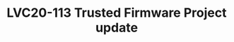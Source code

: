 ---
categories:
- lvc20
description: Trusted Firmware is growing fast!<br>New website, new projects recently
  joined, new Security vulnerability process, new maintainers,&nbsp;new Open CI on
  Arm & partner boards!<br>Come and listen to all the latest exciting developments
  for all the projects part of the Trusted Firmware family (TF-A, TF-M, Hafnium, mbedTLS,
  OP-TEE)!!!
image: /assets/images/featured-images/lvc20/LVC20-113.png
session_id: LVC20-113
session_room: '[Track 1] IoT/Edge/Embedded'
session_slot:
  end_time: 2020-09-22 14:25
  start_time: 2020-09-22 14:00
session_speakers:
- speaker_bio: Matteo is Director of Software Technology Management at Arm and serves
    as Chairman of the Board for Trusted Firmware . He drives Arm&#39;s community
    effort into various open source projects, focusing on security architectures,
    firmware &amp; kernel interfaces, platform security requirements and ecosystem
    enablement. In a previous life, he spent many years managing and working on embedded
    software developments for networking and automotive devices across various companies,
    where firmware meant BSPs and lot of proprietary headache.
  speaker_company: Arm
  speaker_image: http://avatars.sched.co/7/02/7234934/avatar.jpg.320x320px.jpg?7c9
  speaker_name: Matteo Carlini
  speaker_position: Co-Chair, Trustedfirmware.org &amp; Director, Software Technology
    Management, Arm
  speaker_role: attendee, speaker
- speaker_bio: Shebu is the Technology Manager of Trusted Firmware-M (Open Source
    Reference Implementation of Platform Security Architecture). Mbed TLS (Open SOurce
    TLS Library) and the co-chair of the Open Governance community project Trustedfirmware.org.
    Shebu represents Arm in the Linaro IoT and Embedded (LITE) Group. As part of Arm’s
    Open Source Software group, Shebu has been involved in various Open Source projects
    that Arm is part of.
  speaker_company: Arm
  speaker_image: http://avatars.sched.co/b/b1/7249965/avatar.jpg.320x320px.jpg?bd3
  speaker_name: Shebu Varghese Kuriakose
  speaker_position: Co-Chair, Trustedfirmware.org &amp; Director, Software Technology
    Management, Arm
  speaker_role: attendee, speaker
session_track: Open Source Development
tag: session
tags: Open Source Development
title: LVC20-113 Trusted Firmware Project update
amazon_s3_presentation_url: https://static.linaro.org/connect/lvc20/presentations/LVC20-113-0.pdf
amazon_s3_video_url: https://static.linaro.org/connect/lvc20/videos/lvc20-113.mp4
---